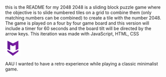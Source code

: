 this is the README for my 2048
2048 is a sliding block puzzle game where the objective is to slide numbered tiles on a grid to combine them (only matching numbers can be combined) to create a tile with the number 2048. The game is played on a four by four game board and this version will include a timer for 60 seconds and the board tilt will be directed by the arrow keys. This iteration was made with JavaScript, HTML, CSS

![alt text](https://github.com/adam-p/markdown-here/raw/master/src/common/images/icon48.png "Logo Title Text 1")

AAU I wanted to have a retro experience while playing a classic minimalist game.